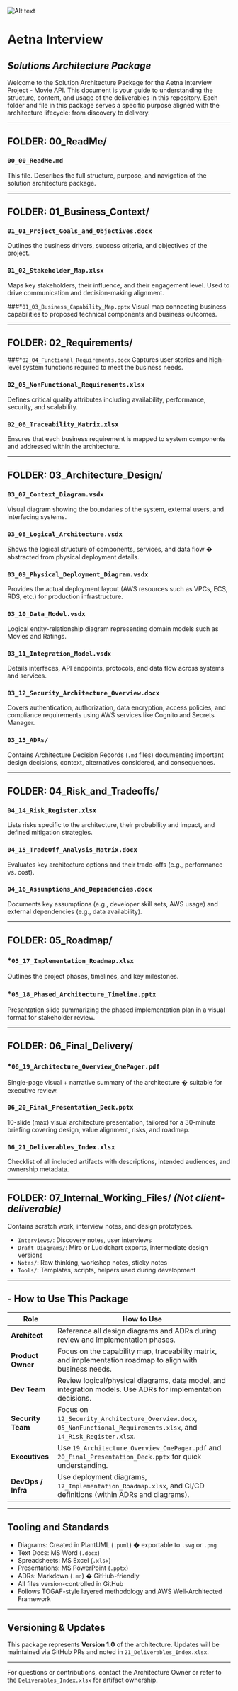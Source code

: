 ![Alt text](./log.svg)
# Aetna Interview
## *Solutions Architecture Package*
 
Welcome to the Solution Architecture Package for the Aetna Interview Project - Movie API. This document is your guide to understanding the structure, content, and usage of the deliverables in this repository. Each folder and file in this package serves a specific purpose aligned with the architecture lifecycle: from discovery to delivery.

---

## FOLDER: 00_ReadMe/
### `00_00_ReadMe.md`
This file. Describes the full structure, purpose, and navigation of the solution architecture package.

---

## FOLDER: 01_Business_Context/
### `01_01_Project_Goals_and_Objectives.docx`
Outlines the business drivers, success criteria, and objectives of the project.

### `01_02_Stakeholder_Map.xlsx`
Maps key stakeholders, their influence, and their engagement level. Used to drive communication and decision-making alignment.

###*`01_03_Business_Capability_Map.pptx`
Visual map connecting business capabilities to proposed technical components and business outcomes.

---

## FOLDER: 02_Requirements/
###*`02_04_Functional_Requirements.docx`
Captures user stories and high-level system functions required to meet the business needs.

### `02_05_NonFunctional_Requirements.xlsx`
Defines critical quality attributes including availability, performance, security, and scalability.

### `02_06_Traceability_Matrix.xlsx`
Ensures that each business requirement is mapped to system components and addressed within the architecture.

---

## FOLDER: 03_Architecture_Design/
### `03_07_Context_Diagram.vsdx`
Visual diagram showing the boundaries of the system, external users, and interfacing systems.

### `03_08_Logical_Architecture.vsdx`
Shows the logical structure of components, services, and data flow � abstracted from physical deployment details.

### `03_09_Physical_Deployment_Diagram.vsdx`
Provides the actual deployment layout (AWS resources such as VPCs, ECS, RDS, etc.) for production infrastructure.

### `03_10_Data_Model.vsdx`
Logical entity-relationship diagram representing domain models such as Movies and Ratings.

### `03_11_Integration_Model.vsdx`
Details interfaces, API endpoints, protocols, and data flow across systems and services.

### `03_12_Security_Architecture_Overview.docx`
Covers authentication, authorization, data encryption, access policies, and compliance requirements using AWS services like Cognito and Secrets Manager.

### `03_13_ADRs/`
Contains Architecture Decision Records (`.md` files) documenting important design decisions, context, alternatives considered, and consequences.

---

## FOLDER: 04_Risk_and_Tradeoffs/
### `04_14_Risk_Register.xlsx`
Lists risks specific to the architecture, their probability and impact, and defined mitigation strategies.

### `04_15_TradeOff_Analysis_Matrix.docx`
Evaluates key architecture options and their trade-offs (e.g., performance vs. cost).

### `04_16_Assumptions_And_Dependencies.docx`
Documents key assumptions (e.g., developer skill sets, AWS usage) and external dependencies (e.g., data availability).

---

## FOLDER: 05_Roadmap/
### *`05_17_Implementation_Roadmap.xlsx`
Outlines the project phases, timelines, and key milestones.

### *`05_18_Phased_Architecture_Timeline.pptx`
Presentation slide summarizing the phased implementation plan in a visual format for stakeholder review.

---

## FOLDER: 06_Final_Delivery/
### *`06_19_Architecture_Overview_OnePager.pdf`
Single-page visual + narrative summary of the architecture � suitable for executive review.

### `06_20_Final_Presentation_Deck.pptx`
10-slide (max) visual architecture presentation, tailored for a 30-minute briefing covering design, value alignment, risks, and roadmap.

### `06_21_Deliverables_Index.xlsx`
Checklist of all included artifacts with descriptions, intended audiences, and ownership metadata.

---

## FOLDER: 07_Internal_Working_Files/ *(Not client-deliverable)*
Contains scratch work, interview notes, and design prototypes.

- `Interviews/`: Discovery notes, user interviews
- `Draft_Diagrams/`: Miro or Lucidchart exports, intermediate design versions
- `Notes/`: Raw thinking, workshop notes, sticky notes
- `Tools/`: Templates, scripts, helpers used during development

---

## - How to Use This Package

| Role | How to Use |
|------|------------|
| **Architect** | Reference all design diagrams and ADRs during review and implementation phases. |
| **Product Owner** | Focus on the capability map, traceability matrix, and implementation roadmap to align with business needs. |
| **Dev Team** | Review logical/physical diagrams, data model, and integration models. Use ADRs for implementation decisions. |
| **Security Team** | Focus on `12_Security_Architecture_Overview.docx`, `05_NonFunctional_Requirements.xlsx`, and `14_Risk_Register.xlsx`. |
| **Executives** | Use `19_Architecture_Overview_OnePager.pdf` and `20_Final_Presentation_Deck.pptx` for quick understanding. |
| **DevOps / Infra** | Use deployment diagrams, `17_Implementation_Roadmap.xlsx`, and CI/CD definitions (within ADRs and diagrams). |

---

## Tooling and Standards

- Diagrams: Created in PlantUML (`.puml`) � exportable to `.svg` or `.png`
- Text Docs: MS Word (`.docx`)
- Spreadsheets: MS Excel (`.xlsx`)
- Presentations: MS PowerPoint (`.pptx`)
- ADRs: Markdown (`.md`) � GitHub-friendly
- All files version-controlled in GitHub
- Follows TOGAF-style layered methodology and AWS Well-Architected Framework

---

## Versioning & Updates

This package represents **Version 1.0** of the architecture. Updates will be maintained via GitHub PRs and noted in `21_Deliverables_Index.xlsx`.

---

For questions or contributions, contact the Architecture Owner or refer to the `Deliverables_Index.xlsx` for artifact ownership.


